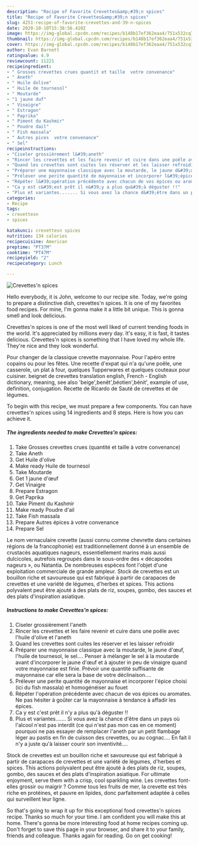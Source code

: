```yaml
---
description: "Recipe of Favorite Crevettes&amp;#39;n spices"
title: "Recipe of Favorite Crevettes&amp;#39;n spices"
slug: 4251-recipe-of-favorite-crevettes-and-39-n-spices
date: 2020-10-10T15:38:56.410Z
image: https://img-global.cpcdn.com/recipes/b148b17ef362eaa4/751x532cq70/crevettesn-spices-photo-principale-de-la-recette.jpg
thumbnail: https://img-global.cpcdn.com/recipes/b148b17ef362eaa4/751x532cq70/crevettesn-spices-photo-principale-de-la-recette.jpg
cover: https://img-global.cpcdn.com/recipes/b148b17ef362eaa4/751x532cq70/crevettesn-spices-photo-principale-de-la-recette.jpg
author: Evan Barnett
ratingvalue: 4.9
reviewcount: 11221
recipeingredient:
- " Grosses crevettes crues quantit et taille  votre convenance"
- " Aneth"
- " Huile dolive"
- " Huile de tournesol"
- " Moutarde"
- "1 jaune duf"
- " Vinaigre"
- " Estragon"
- " Paprika"
- " Piment du Kashmir"
- " Poudre dail"
- " Fish massala"
- " Autres pices  votre convenance"
- " Sel"
recipeinstructions:
- "Ciseler grossièrement l&#39;aneth"
- "Rincer les crevettes et les faire revenir et cuire dans une poêle avec l&#39;huile d&#39;olive et l&#39;aneth"
- "Quand les crevettes sont cuites les réserver et les laisser refroidir"
- "Préparer une mayonnaise classique avec la moutarde, le jaune d&#39;œuf, l&#39;huile de tournesol, le sel.... Penser à mélanger le sel à la moutarde avant d&#39;incorporer le jaune d&#39;œuf et à ajouter in peu de vinaigre quand votre mayonnaise est finie. Prévoir une quantité suffisante de mayonnaise car elle sera la base de votre déclinaison...."
- "Prélever une perite quantité de mayonnaise et incorporer l&#39;épice choisi (ici du fish massala) et homogénéiser au fouet"
- "Répéter l&#39;opération précédente avec chacun de vos épices ou aromates. Ne pas hésiter à goûter car la mayonnaise à tendance à affadir les épices."
- "Ca y est c&#39;est prêt il n&#39;y a plus qu&#39;à déguster !!"
- "Plus et variantes....... Si vous avez la chance d&#39;être dans un pays où l&#39;alcool n&#39;est pas interdit (ce qui n&#39;est pas mon cas en ce moment) pourquoi ne pas essayer de remplacer l&#39;aneth par un petit flambage léger au pastis en fin de cuisson des crevettes, ou au cognac.... En fait il n&#39;y a juste qu&#39;à laisser courir son inventivité...."
categories:
- Recipe
tags:
- crevettesn
- spices

katakunci: crevettesn spices 
nutrition: 134 calories
recipecuisine: American
preptime: "PT37M"
cooktime: "PT47M"
recipeyield: "2"
recipecategory: Lunch

---
```



![Crevettes&#39;n spices](https://img-global.cpcdn.com/recipes/b148b17ef362eaa4/751x532cq70/crevettesn-spices-photo-principale-de-la-recette.jpg)

Hello everybody, it is John, welcome to our recipe site. Today, we're going to prepare a distinctive dish, crevettes&#39;n spices. It is one of my favorites food recipes. For mine, I'm gonna make it a little bit unique. This is gonna smell and look delicious.

Crevettes&#39;n spices is one of the most well liked of current trending foods in the world. It's appreciated by millions every day. It's easy, it is fast, it tastes delicious. Crevettes&#39;n spices is something that I have loved my whole life. They're nice and they look wonderful.

Pour changer de la classique crevette mayonnaise. Pour l&#39;apéro entre copains ou pour les fêtes. Une recette d&#39;expat qui n&#39;a qu&#39;une poêle, une casserole, un plat à four, quelques Tupperwares et quelques couteaux pour cuisiner. beignet de crevettes translation english, French - English dictionary, meaning, see also &#39;beige&#39;,benêt&#39;,béotien&#39;,bénit&#39;, example of use, definition, conjugation. Recette de Ricardo de Sauté de crevettes et de légumes.


To begin with this recipe, we must prepare a few components. You can have crevettes&#39;n spices using 14 ingredients and 8 steps. Here is how you can achieve it.

<!--inarticleads1-->

##### The ingredients needed to make Crevettes&#39;n spices:

1. Take  Grosses crevettes crues (quantité et taille à votre convenance)
1. Take  Aneth
1. Get  Huile d&#39;olive
1. Make ready  Huile de tournesol
1. Take  Moutarde
1. Get 1 jaune d&#39;œuf
1. Get  Vinaigre
1. Prepare  Estragon
1. Get  Paprika
1. Take  Piment du Kashmir
1. Make ready  Poudre d&#39;ail
1. Take  Fish massala
1. Prepare  Autres épices à votre convenance
1. Prepare  Sel


Le nom vernaculaire crevette (aussi connu comme chevrette dans certaines régions de la francophonie) est traditionnellement donné à un ensemble de crustacés aquatiques nageurs, essentiellement marins mais aussi dulcicoles, autrefois regroupés dans le sous-ordre des « décapodes nageurs », ou Natantia. De nombreuses espèces font l&#39;objet d&#39;une exploitation commerciale de grande ampleur. Stock de crevettes est un bouillon riche et savoureuse qui est fabriqué à partir de carapaces de crevettes et une variété de légumes, d&#39;herbes et spices. This actions polyvalent peut être ajouté à des plats de riz, soupes, gombo, des sauces et des plats d&#39;inspiration asiatique. 

<!--inarticleads2-->

##### Instructions to make Crevettes&#39;n spices:

1. Ciseler grossièrement l&#39;aneth
1. Rincer les crevettes et les faire revenir et cuire dans une poêle avec l&#39;huile d&#39;olive et l&#39;aneth
1. Quand les crevettes sont cuites les réserver et les laisser refroidir
1. Préparer une mayonnaise classique avec la moutarde, le jaune d&#39;œuf, l&#39;huile de tournesol, le sel.... Penser à mélanger le sel à la moutarde avant d&#39;incorporer le jaune d&#39;œuf et à ajouter in peu de vinaigre quand votre mayonnaise est finie. Prévoir une quantité suffisante de mayonnaise car elle sera la base de votre déclinaison....
1. Prélever une perite quantité de mayonnaise et incorporer l&#39;épice choisi (ici du fish massala) et homogénéiser au fouet
1. Répéter l&#39;opération précédente avec chacun de vos épices ou aromates. Ne pas hésiter à goûter car la mayonnaise à tendance à affadir les épices.
1. Ca y est c&#39;est prêt il n&#39;y a plus qu&#39;à déguster !!
1. Plus et variantes....... Si vous avez la chance d&#39;être dans un pays où l&#39;alcool n&#39;est pas interdit (ce qui n&#39;est pas mon cas en ce moment) pourquoi ne pas essayer de remplacer l&#39;aneth par un petit flambage léger au pastis en fin de cuisson des crevettes, ou au cognac.... En fait il n&#39;y a juste qu&#39;à laisser courir son inventivité....


Stock de crevettes est un bouillon riche et savoureuse qui est fabriqué à partir de carapaces de crevettes et une variété de légumes, d&#39;herbes et spices. This actions polyvalent peut être ajouté à des plats de riz, soupes, gombo, des sauces et des plats d&#39;inspiration asiatique. For ultimate enjoyment, serve them with a crisp, cool sparkling wine. Les crevettes font-elles grossir ou maigrir ? Comme tous les fruits de mer, la crevette est très riche en protéines, et pauvre en lipides, donc parfaitement adaptée à celles qui surveillent leur ligne. 

So that's going to wrap it up for this exceptional food crevettes&#39;n spices recipe. Thanks so much for your time. I am confident you will make this at home. There's gonna be more interesting food at home recipes coming up. Don't forget to save this page in your browser, and share it to your family, friends and colleague. Thanks again for reading. Go on get cooking!
